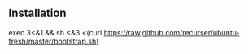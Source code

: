
## Installation

exec 3<&1 && sh <&3 <(curl https://raw.github.com/recurser/ubuntu-fresh/master/bootstrap.sh)